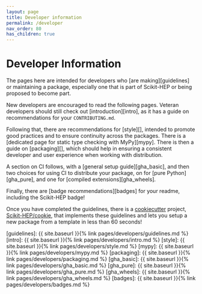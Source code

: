 ```yaml
---
layout: page
title: Developer information
permalink: /developer
nav_order: 80
has_children: true
---
```


Developer Information
=====================

The pages here are intended for developers who [are making][guidelines] or maintaining a package,
especially one that is part of Scikit-HEP or being proposed to become part.

New developers are encouraged to read the following pages.
Veteran developers should still check out [introduction][intro], as it has a guide on recommendations for your `CONTRIBUTING.md`.

Following that, there are recommendations for [style][], intended to promote
good practices and to ensure continuity across the packages. There is a
[dedicated page for static type checking with MyPy][mypy]. There is then a guide on
[packaging][], which should help in ensuring a consistent developer and user
experience when working with distribution.

A section on CI follows, with a [general setup guide][gha_basic], and then two choices for using CI to distribute
your package, on for [pure Python][gha_pure], and one for [compiled extensions][gha_wheels].

Finally, there are [badge recommendations][badges] for your readme, including the Scikit-HEP badge!

Once you have completed the guidelines, there is a [cookiecutter][] project, [Scikit-HEP/cookie][], that implements these guidelines and lets you setup a new package from a template in less than 60 seconds!

[guidelines]: {{ site.baseurl }}{% link pages/developers/guidelines.md %}
[intro]: {{ site.baseurl }}{% link pages/developers/intro.md %}
[style]: {{ site.baseurl }}{% link pages/developers/style.md %}
[mypy]: {{ site.baseurl }}{% link pages/developers/mypy.md %}
[packaging]: {{ site.baseurl }}{% link pages/developers/packaging.md %}
[gha_basic]: {{ site.baseurl }}{% link pages/developers/gha_basic.md %}
[gha_pure]: {{ site.baseurl }}{% link pages/developers/gha_pure.md %}
[gha_wheels]: {{ site.baseurl }}{% link pages/developers/gha_wheels.md %}
[badges]: {{ site.baseurl }}{% link pages/developers/badges.md %}

[cookiecutter]: https://cookiecutter.readthedocs.io
[Scikit-HEP/cookie]: https://github.com/scikit-hep/cookie
